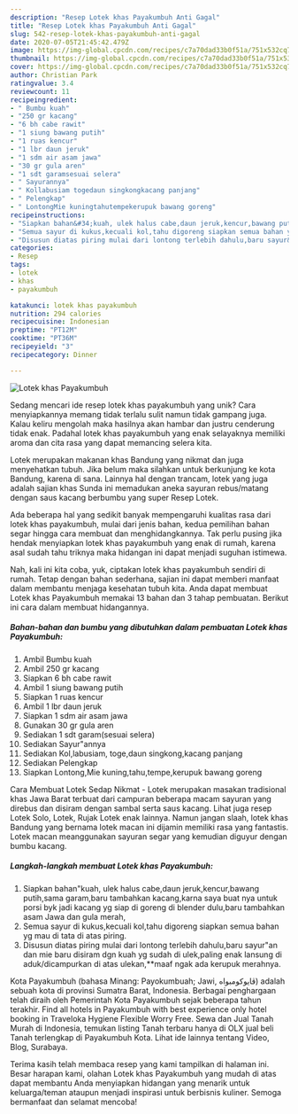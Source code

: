 ```yaml
---
description: "Resep Lotek khas Payakumbuh Anti Gagal"
title: "Resep Lotek khas Payakumbuh Anti Gagal"
slug: 542-resep-lotek-khas-payakumbuh-anti-gagal
date: 2020-07-05T21:45:42.479Z
image: https://img-global.cpcdn.com/recipes/c7a70dad33b0f51a/751x532cq70/lotek-khas-payakumbuh-foto-resep-utama.jpg
thumbnail: https://img-global.cpcdn.com/recipes/c7a70dad33b0f51a/751x532cq70/lotek-khas-payakumbuh-foto-resep-utama.jpg
cover: https://img-global.cpcdn.com/recipes/c7a70dad33b0f51a/751x532cq70/lotek-khas-payakumbuh-foto-resep-utama.jpg
author: Christian Park
ratingvalue: 3.4
reviewcount: 11
recipeingredient:
- " Bumbu kuah"
- "250 gr kacang"
- "6 bh cabe rawit"
- "1 siung bawang putih"
- "1 ruas kencur"
- "1 lbr daun jeruk"
- "1 sdm air asam jawa"
- "30 gr gula aren"
- "1 sdt garamsesuai selera"
- " Sayurannya"
- " Kollabusiam togedaun singkongkacang panjang"
- " Pelengkap"
- " LontongMie kuningtahutempekerupuk bawang goreng"
recipeinstructions:
- "Siapkan bahan&#34;kuah, ulek halus cabe,daun jeruk,kencur,bawang putih,sama garam,baru tambahkan kacang,karna saya buat nya untuk porsi byk jadi kacang yg siap di goreng di blender dulu,baru tambahkan asam Jawa dan gula merah,"
- "Semua sayur di kukus,kecuali kol,tahu digoreng siapkan semua bahan yg mau di tata di atas piring."
- "Disusun diatas piring mulai dari lontong terlebih dahulu,baru sayur&#34;an dan mie baru disiram dgn kuah yg sudah di ulek,paling enak lansung di aduk/dicampurkan di atas ulekan,**maaf ngak ada kerupuk merahnya."
categories:
- Resep
tags:
- lotek
- khas
- payakumbuh

katakunci: lotek khas payakumbuh 
nutrition: 294 calories
recipecuisine: Indonesian
preptime: "PT12M"
cooktime: "PT36M"
recipeyield: "3"
recipecategory: Dinner

---
```



![Lotek khas Payakumbuh](https://img-global.cpcdn.com/recipes/c7a70dad33b0f51a/751x532cq70/lotek-khas-payakumbuh-foto-resep-utama.jpg)

Sedang mencari ide resep lotek khas payakumbuh yang unik? Cara menyiapkannya memang tidak terlalu sulit namun tidak gampang juga. Kalau keliru mengolah maka hasilnya akan hambar dan justru cenderung tidak enak. Padahal lotek khas payakumbuh yang enak selayaknya memiliki aroma dan cita rasa yang dapat memancing selera kita.

Lotek merupakan makanan khas Bandung yang nikmat dan juga menyehatkan tubuh. Jika belum maka silahkan untuk berkunjung ke kota Bandung, karena di sana. Lainnya hal dengan trancam, lotek yang juga adalah sajian khas Sunda ini memadukan aneka sayuran rebus/matang dengan saus kacang berbumbu yang super Resep Lotek.

Ada beberapa hal yang sedikit banyak mempengaruhi kualitas rasa dari lotek khas payakumbuh, mulai dari jenis bahan, kedua pemilihan bahan segar hingga cara membuat dan menghidangkannya. Tak perlu pusing jika hendak menyiapkan lotek khas payakumbuh yang enak di rumah, karena asal sudah tahu triknya maka hidangan ini dapat menjadi suguhan istimewa.


Nah, kali ini kita coba, yuk, ciptakan lotek khas payakumbuh sendiri di rumah. Tetap dengan bahan sederhana, sajian ini dapat memberi manfaat dalam membantu menjaga kesehatan tubuh kita. Anda dapat membuat Lotek khas Payakumbuh memakai 13 bahan dan 3 tahap pembuatan. Berikut ini cara dalam membuat hidangannya.

<!--inarticleads1-->

##### Bahan-bahan dan bumbu yang dibutuhkan dalam pembuatan Lotek khas Payakumbuh:

1. Ambil  Bumbu kuah
1. Ambil 250 gr kacang
1. Siapkan 6 bh cabe rawit
1. Ambil 1 siung bawang putih
1. Siapkan 1 ruas kencur
1. Ambil 1 lbr daun jeruk
1. Siapkan 1 sdm air asam jawa
1. Gunakan 30 gr gula aren
1. Sediakan 1 sdt garam(sesuai selera)
1. Sediakan  Sayur&#34;annya
1. Sediakan  Kol,labusiam, toge,daun singkong,kacang panjang
1. Sediakan  Pelengkap
1. Siapkan  Lontong,Mie kuning,tahu,tempe,kerupuk bawang goreng


Cara Membuat Lotek Sedap Nikmat - Lotek merupakan masakan tradisional khas Jawa Barat terbuat dari campuran beberapa macam sayuran yang direbus dan disiram dengan sambal serta saus kacang. Lihat juga resep Lotek Solo, Lotek, Rujak Lotek enak lainnya. Namun jangan slaah, lotek khas Bandung yang bernama lotek macan ini dijamin memiliki rasa yang fantastis. Lotek macan meanggunakan sayuran segar yang kemudian diguyur dengan bumbu kacang. 

<!--inarticleads2-->

##### Langkah-langkah membuat Lotek khas Payakumbuh:

1. Siapkan bahan&#34;kuah, ulek halus cabe,daun jeruk,kencur,bawang putih,sama garam,baru tambahkan kacang,karna saya buat nya untuk porsi byk jadi kacang yg siap di goreng di blender dulu,baru tambahkan asam Jawa dan gula merah,
1. Semua sayur di kukus,kecuali kol,tahu digoreng siapkan semua bahan yg mau di tata di atas piring.
1. Disusun diatas piring mulai dari lontong terlebih dahulu,baru sayur&#34;an dan mie baru disiram dgn kuah yg sudah di ulek,paling enak lansung di aduk/dicampurkan di atas ulekan,**maaf ngak ada kerupuk merahnya.


Kota Payakumbuh (bahasa Minang: Payokumbuah; Jawi, ڤايوكومبواه) adalah sebuah kota di provinsi Sumatra Barat, Indonesia. Berbagai penghargaan telah diraih oleh Pemerintah Kota Payakumbuh sejak beberapa tahun terakhir. Find all hotels in Payakumbuh with best experience only hotel booking in Traveloka Hygiene Flexible Worry Free. Sewa dan Jual Tanah Murah di Indonesia, temukan listing Tanah terbaru hanya di OLX jual beli Tanah terlengkap di Payakumbuh Kota. Lihat ide lainnya tentang Video, Blog, Surabaya. 

Terima kasih telah membaca resep yang kami tampilkan di halaman ini. Besar harapan kami, olahan Lotek khas Payakumbuh yang mudah di atas dapat membantu Anda menyiapkan hidangan yang menarik untuk keluarga/teman ataupun menjadi inspirasi untuk berbisnis kuliner. Semoga bermanfaat dan selamat mencoba!

